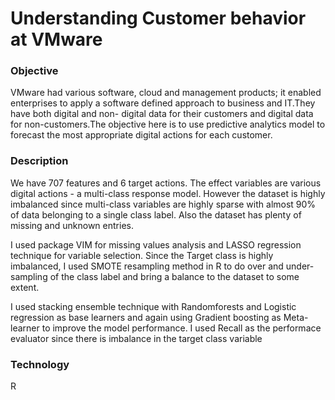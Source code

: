 # Understanding Customer behavior at VMware

### Objective

VMware had various software, cloud and management products; it enabled enterprises to apply a software defined approach to business and IT.They have both digital and non- digital data for their customers and digital data for non-customers.The objective here is to use predictive analytics model to forecast the most appropriate digital actions for each customer. 

### Description

We have 707 features and 6 target actions. The effect variables are various digital actions - a multi-class response model. However the dataset is highly imbalanced since multi-class variables are highly sparse with almost 90% of data belonging to a single class label. Also the dataset has plenty of missing and unknown entries.

I used package VIM for missing values analysis and LASSO regression technique for variable selection. Since the Target class is highly imbalanced, I used SMOTE resampling method in R to do over and under-sampling of the class label and bring a balance to the dataset to some extent.

I used stacking ensemble technique with Randomforests and Logistic regression as base learners and again using Gradient boosting as Meta-learner to improve the model performance. I used Recall as the performace evaluator since there is imbalance in the target class variable 

### Technology

R




